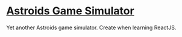 # [Astroids Game Simulator](https://en.wikipedia.org/wiki/Asteroids_(video_game))

Yet another Astroids game simulator. Create when learning ReactJS.
